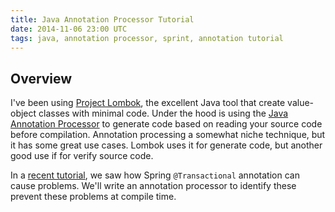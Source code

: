 ```yaml
---
title: Java Annotation Processor Tutorial
date: 2014-11-06 23:00 UTC
tags: java, annotation processor, sprint, annotation tutorial
---
```

Overview
---
I've been using [Project Lombok](http://projectlombok.org), the excellent Java tool that create value-object classes with minimal code. Under the hood is using the [Java Annotation Processor](http://docs.oracle.com/javase/7/docs/api/javax/annotation/processing/Processor.html) to generate code based on reading your source code before compilation. Annotation processing a somewhat niche technique, but it has some great use cases. Lombok uses it for generate code, but another good use if for verify source code.

In a [recent tutorial](http://TODO),  we saw how Spring `@Transactional` annotation can cause problems. We'll write an annotation processor to identify these prevent these problems at compile time.